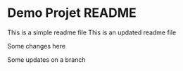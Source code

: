 # Demo Projet README

This is a simple readme file
This is an updated readme file

Some changes here

Some updates on a branch
